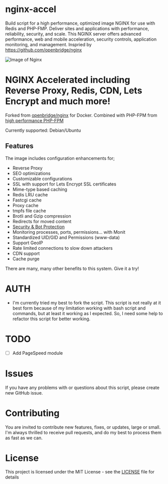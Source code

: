 # nginx-accel
Build script for a high performance, optimized image NGINX for use with Redis and PHP-FMP. Deliver sites and applications with performance, reliability, security, and scale. This NGINX server offers advanced performance, web and mobile acceleration, security controls, application monitoring, and management. Inspried by https://github.com/openbridge/nginx

![Image of Nginx](https://cdn.openbridge.com/assets/images/openbridge-nginx-small.png)

# NGINX Accelerated including Reverse Proxy, Redis, CDN, Lets Encrypt and much more!

Forked from [openbridge/nginx](https://github.com/openbridge/nginx) for Docker. Combined with PHP-FPM from [high performance PHP-FPM](https://github.com/openbridge/ob_php-fpm)

Currently supported: Debian/Ubuntu

## Features

The image includes configuration enhancements for;
* Reverse Proxy
* SEO optimizations
* Customizable configurations
* SSL with support for Lets Encrypt SSL certificates
* Mime-type based caching
* Redis LRU cache
* Fastcgi cache
* Proxy cache
* tmpfs file cache
* Brotli and Gzip compression
* Redirects for moved content
* [Security & Bot Protection](https://github.com/mitchellkrogza/nginx-ultimate-bad-bot-blocker)
* Monitoring processes, ports, permissions... with Monit
* Standardized UID/GID and Permissions (www-data)
* Support GeoIP
* Rate limited connections to slow down attackers
* CDN support
* Cache purge

There are many, many other benefits to this system. Give it a try!

# AUTH
- I'm currently tried my best to fork the script. This script is not really at it best form because of my limitation working with bash script and commands, but at least it working as I expected. So, I need some help to refactor this script for better working.

# TODO
- [ ] Add PageSpeed module

# Issues

If you have any problems with or questions about this script, please create new GitHub issue.

# Contributing

You are invited to contribute new features, fixes, or updates, large or small. I'm always thrilled to receive pull requests, and do my best to process them as fast as we can.

# License

This project is licensed under the MIT License - see the [LICENSE](LICENSE) file for details
